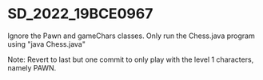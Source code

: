 # SD_2022_19BCE0967

Ignore the Pawn and gameChars classes. Only run the Chess.java program using "java Chess.java"

Note: Revert to last but one commit to only play with the level 1 characters, namely PAWN.

